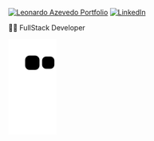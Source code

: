 [![Leonardo Azevedo Portfolio](https://img.shields.io/static/v1?label=My%20portfolio&message=%20&color=d39176&style=flat-square&logoColor=white&logo=Github-Actions)](https://leozinnnn3.github.io/Portfolio/)
[![LinkedIn](https://img.shields.io/static/v1?label=LinkedIn&message=%20&color=blue&logo=LinkedIn&style=flat-square&logoColor=white)](https://www.linkedin.com/in/leonardo-lima-azevedo-93b888143/)

👨‍💻 FullStack Developer

<picture>
  <source media="(prefers-color-scheme: dark)" srcset="https://raw.githubusercontent.com/Leozinnnn3/Leozinnnn3/output/github-contribution-grid-snake-dark.svg">
  <source media="(prefers-color-scheme: light)" srcset="https://raw.githubusercontent.com/Leozinnnn3/Leozinnnn3/output/github-contribution-grid-snake.svg">
  <img alt="github contribution grid snake animation" src="https://raw.githubusercontent.com/Leozinnnn3/Leozinnnn3/output/github-contribution-grid-snake.svg">
</picture>

